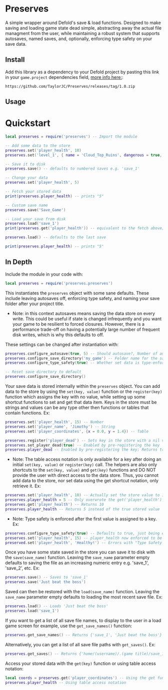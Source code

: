 # Preserves
A simple wrapper around Defold's save & load functions. Designed to make saving and loading game state dead simple, abstracting away the actual file managment from the user, while maintaining a robust system that supports autosaves, named saves, and, optionally, enforcing type safety on your save data.

## Install
Add this library as a dependency to your Defold project by pasting this link in your `game.project` dependencies field, [more info here:](https://defold.com/manuals/libraries/): 
```
https://github.com/TaylorJC/Preserves/releases/tag/1.0.zip
```

## Usage
# Quickstart
```lua
local preserves = require('preserves') -- Import the module

-- Add some data to the store
preserves.set('player_health', 10)
preserves.set('level_1', { name = 'Cloud_Top_Ruins', dangerous = true, enemy_count = 5})

-- Save it to disk
preserves.save() -- defaults to numbered saves e.g. 'save_1'

-- Change your data
preserves.set('player_health', 5)

-- Fetch your stored data
print(preserves.player_health) -- prints "5"

-- Custom save name
preserves.save('Save_Game')

-- Load your save from disk
preserves.load('save_1') 
print(preserves.get('player_health')) -- equivalent to the fetch above; prints "10"

preserves.load() -- defaults to the last save

print(preserves.player_health) -- prints "5"
```

## In Depth
Include the module in your code with:
```lua
local preserves = require('preserves.preserves')
```

This instantiates the `preserves` object with some sane defaults. These include leaving autosaves off, enforcing type safety, and naming your save folder after your project title. 
- Note: in this context autosaves means saving the data store on every write. This could be useful if state is changed infrequently and you want your game to be resilient to forced closures. However, there is a performance trade-off on having a potentially large number of frequent disk writes, which is why this defaults to off. 

These settings can be changed after instantiation with:

```lua
preserves.configure_autosave(true, 5) -- Should autosave?, Number of autosaves to keep
preserves.configure_save_directory('my_game') -- Folder name for the save files
preserves.configure_type_safety(true) -- Whether set data is type-enforced once set

-- Reset save directory to default
preserves.configure_save_directory()
```
Your save data is stored internally within the `preserves` object. You can add data to the store by using the `set(key, value)` function or the `register(key)` function which assigns the key with no value, while setting up some shortcut functions to set and get that data item.
Keys in the store must be strings and values can be any type other then functions or tables that contain functions. Ex:
```lua
preserves.set('player_health', 15) -- Number
preserves.set('player_name', 'Jimothy') -- String
preserves.set('player_coordinates', {x = 0.0, y = 1.4}) -- Table

preserves.register('player_dead') -- Sets key in the store with a nil value; enables shortcut functions
preserves.set_player_dead(true) -- Enabled by pre-registering the key
preserves.player_dead -- Enabled by pre-registering the key; Returns true
```
- Note: The table access notation is only available for a key after doing an initial `set(key, value)` or `register(key)` call. The helpers are also only shortcuts to the `set(key, value)` and `get(key)` functions and DO NOT provide the user with direct access to the data store. Thus, you cannot add data to the store, nor set data using the get shortcut notation, only retrieve it. Ex:
```lua
preserves.set('player_health', 10) -- Actually set the store value to 10
preserves.player_health = 5 -- Only overwrote the get('player_health') function for the player_health key
preserves.get('player_health') -- Returns 10
preserves.player_health -- Returns 5 instead of the true stored value
```
- Note: Type safety is enforced after the first value is assigned to a key. Ex: 
```lua
preserves.configure_type_safety(true) -- Defaults to true, just being explicit
preserves.set('player_health', 15) -- player_health now enforced to be a number
preserved.set('player_health', 'Healthy!') -- Errors with "Type Safety Error: Tried to assign a value of type string to player_health with enforced type number"
```
Once you have some state saved in the store you can save it to disk with the `save(save_name)` function. Leaving the `save_name` parameter empty defaults to saving the file as an increasing numeric entry e.g. 'save_1', 'save_2', etc. Ex:
```lua
preserves.save() -- Saves to 'save_1'
preserves.save('Just beat the boss')
```
Saved can then be restored with the `load(save_name)` function. Leaving the `save_name` parameter empty defaults to loading the most recent save file. Ex:
```lua
preserves.load() -- Loads 'Just beat the boss'
preserves.load('save_1')
```
If you want to get a list of all save file names, to display to the user in a load game screen for example, use the `get_save_names()` function:
```lua
preserves.get_save_names() -- Returns {'save_1', 'Just beat the boss'}
```
Alternatively, you can get a list of all save file paths with `get_saves()`. Ex:
```lua
preserves.get_saves() -- Returns {'home/(username)/.(game title)/save_1', 'home/(username)/.(game title)/Just beat the boss'} on Linux, for example
```
Access your stored data with the `get(key)` function or using table access notation:
```lua
local coords = preserves.get('player_coordinates') -- Using the get function
preserves.player_health -- Using table access notation
```
